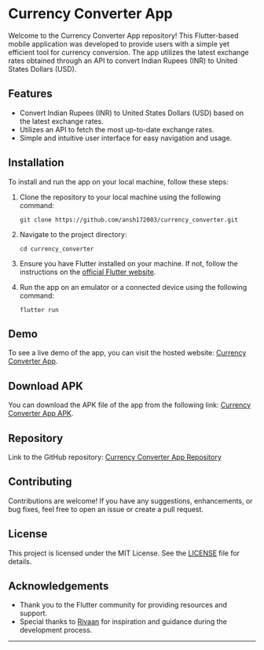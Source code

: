 # Currency Converter App

Welcome to the Currency Converter App repository! This Flutter-based mobile application was developed to provide users with a simple yet efficient tool for currency conversion. The app utilizes the latest exchange rates obtained through an API to convert Indian Rupees (INR) to United States Dollars (USD).

## Features
- Convert Indian Rupees (INR) to United States Dollars (USD) based on the latest exchange rates.
- Utilizes an API to fetch the most up-to-date exchange rates.
- Simple and intuitive user interface for easy navigation and usage.

## Installation
To install and run the app on your local machine, follow these steps:

1. Clone the repository to your local machine using the following command:
   ```
   git clone https://github.com/ansh172003/currency_converter.git
   ```

2. Navigate to the project directory:
   ```
   cd currency_converter
   ```

3. Ensure you have Flutter installed on your machine. If not, follow the instructions on the [official Flutter website](https://flutter.dev/docs/get-started/install).

4. Run the app on an emulator or a connected device using the following command:
   ```
   flutter run
   ```

## Demo
To see a live demo of the app, you can visit the hosted website: [Currency Converter App](https://currency-converter-6e347.web.app/).

## Download APK
You can download the APK file of the app from the following link: [Currency Converter App APK](https://drive.google.com/file/d/1aiNepVvRWI9azbKHAiyc3klzFDYfZQeO/view?usp=drive_link).

## Repository
Link to the GitHub repository: [Currency Converter App Repository](https://github.com/ansh172003/currency_converter)

## Contributing
Contributions are welcome! If you have any suggestions, enhancements, or bug fixes, feel free to open an issue or create a pull request.

## License
This project is licensed under the MIT License. See the [LICENSE](LICENSE) file for details.

## Acknowledgements
- Thank you to the Flutter community for providing resources and support.
- Special thanks to [Rivaan](https://www.youtube.com/@RivaanRanawat) for inspiration and guidance during the development process.

---

